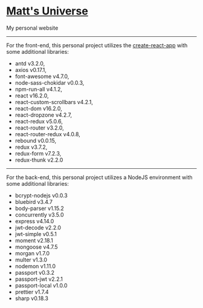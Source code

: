 # <a href="https://mattcarlotta.io">Matt's Universe</a>
My personal website

--------------------------------------------------------------------------------------------------------------
For the front-end, this personal project utilizes the <a href="https://github.com/facebookincubator/create-react-app">create-react-app</a> with some additional libraries:
- antd v3.2.0,
-	axios v0.17.1,
-	font-awesome v4.7.0,
-	node-sass-chokidar v0.0.3,
-	npm-run-all v4.1.2,
-	react v16.2.0,
-	react-custom-scrollbars v4.2.1,
-	react-dom v16.2.0,
-	react-dropzone v4.2.7,
-	react-redux v5.0.6,
-	react-router v3.2.0,
-	react-router-redux v4.0.8,
-	rebound v0.0.15,
-	redux v3.7.2,
-	redux-form v7.2.3,
-	redux-thunk v2.2.0
--------------------------------------------------------------------------------------------------------------
For the back-end, this personal project utilizes a NodeJS environment with some additional libraries:
-	bcrypt-nodejs v0.0.3
-	bluebird v3.4.7
-	body-parser v1.15.2
-	concurrently v3.5.0
-	express v4.14.0
-	jwt-decode v2.2.0
-	jwt-simple v0.5.1
-	moment v2.18.1
-	mongoose v4.7.5
-	morgan v1.7.0
-	multer v1.3.0
-	nodemon v1.11.0
-	passport v0.3.2
-	passport-jwt v2.2.1
-	passport-local v1.0.0
- prettier v1.7.4
-	sharp v0.18.3
